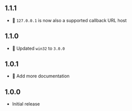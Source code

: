 ## 1.1.1

- 🌹 `127.0.0.1` is now also a supported callback URL host

## 1.1.0

- 🌹 Updated `win32` to `3.0.0`

## 1.0.1

- 🌹 Add more documentation

## 1.0.0

- Initial release
